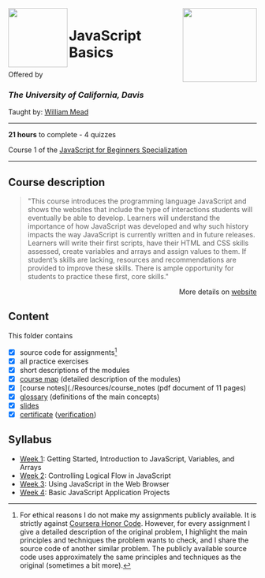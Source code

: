 <a href="https://www.coursera.org/learn/javascript-basics">
  <img src="/img/JavaScript_Basics_logo.avif" width="150" align="right">
</a>

<img src="https://upload.wikimedia.org/wikipedia/commons/0/09/UC_Davis_wordmark.svg" width="120" height="120" align="left">

# JavaScript Basics

Offered by 
### *The University of California, Davis*

Taught by: [William Mead](https://www.coursera.org/instructor/wmmead)   

---

**21 hours** to complete - 4 quizzes

Course 1 of the [JavaScript for Beginners Specialization](../) 

---

## Course description

>"This course introduces the programming language JavaScript and shows the websites that include the type of interactions students will eventually be able to develop.  Learners will understand the importance of how JavaScript was developed and why such history impacts the way JavaScript is currently written and in future releases.  
Learners will write their first scripts, have their HTML and CSS skills assessed, create variables and arrays and assign values to them.  If student’s skills are lacking, resources and recommendations are provided to improve these skills. There is ample opportunity for students to practice these first, core skills."

<p align="right">More details on <a href="https://www.coursera.org/learn/javascript-basics">website</a></p>

## Content
This folder contains 
- [x] source code for assignments[^1]
- [x] all practice exercises
- [x] short descriptions of the modules 
- [x] [course map](./Resources/course_map) (detailed description of the modules)
- [x] [course notes](./Resources/course_notes (pdf document of 11 pages)
- [x] [glossary](./Resources/glossary) (definitions of the main concepts)
- [x] [slides](./Slides) 
- [x] [certificate](./Certificate/certificate.pdf) ([verification](certificate_link))

## Syllabus
- [Week 1](./Week%201): Getting Started, Introduction to JavaScript, Variables, and Arrays
- [Week 2](./Week%202): Controlling Logical Flow in JavaScript
- [Week 3](./Week%203): Using JavaScript in the Web Browser
- [Week 4](./Week%204): Basic JavaScript Application Projects

[^1]: For ethical reasons I do not make my assignments publicly available. It is strictly against [Coursera Honor Code](https://www.coursera.support/s/article/209818863-Coursera-Honor-Code?language=en_US). However, for every assignment I give a detailed description of the original problem, I highlight the main principles and techniques the problem wants to check, and I share the source code of another similar problem. The publicly available source code uses approximately the same principles and techniques as the original (sometimes a bit more). 
